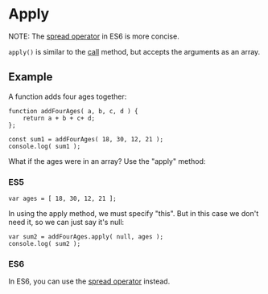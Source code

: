 # Apply

NOTE: The [spread operator](https://github.com/toddcf/code-snippets/blob/master/javascript/objects/arrays/spread-operator.md) in ES6 is more concise.

`apply()` is similar to the [call](https://github.com/toddcf/code-snippets/blob/master/javascript/objects/functions/methods/call.md) method, but accepts the arguments as an array.

## Example

A function adds four ages together:

```
function addFourAges( a, b, c, d ) {
	return a + b + c+ d;
};

const sum1 = addFourAges( 18, 30, 12, 21 );
console.log( sum1 );
```

What if the ages were in an array? Use the "apply" method:

### ES5

```
var ages = [ 18, 30, 12, 21 ];
```

In using the apply method, we must specify "this". But in this case we don't need it, so we can just say it's null:

```
var sum2 = addFourAges.apply( null, ages );
console.log( sum2 );
```


### ES6

In ES6, you can use the [spread operator](https://github.com/toddcf/code-snippets/blob/master/javascript/objects/arrays/spread-operator.md) instead.